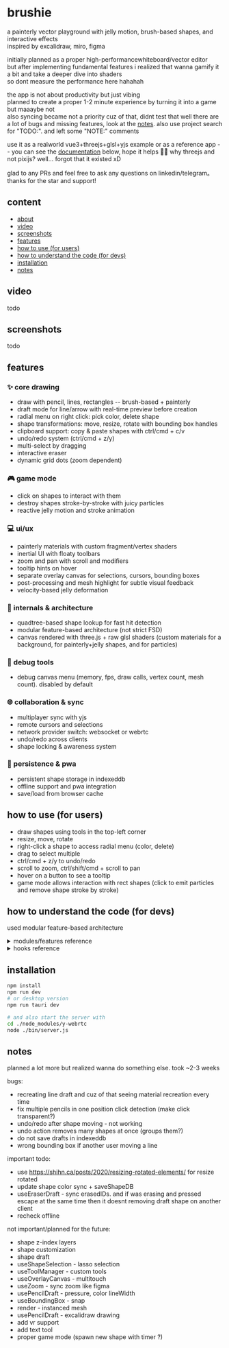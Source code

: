 # brushie
a painterly vector playground with jelly motion, brush-based shapes, and interactive effects  
inspired by excalidraw, miro, figma  

initially planned as a proper high-performancewhiteboard/vector editor  
but after implementing fundamental features i realized that wanna gamify it a bit and take a deeper dive into shaders  
so dont measure the performance here hahahah  

the app is not about productivity but just vibing  
planned to create a proper 1-2 minute experience by turning it into a game but maaaybe not   
also syncing became not a priority cuz of that, didnt test that well
there are a lot of bugs and missing features, look at the [notes](#notes). also use project search for "TODO:". and left some "NOTE:" comments

use it as a realworld vue3+threejs+glsl+yjs example or as a reference app -- you can see the [documentation](#how-to-understand-the-code-for-devs) below, hope it helps 💞🤘
why threejs and not pixijs? well... forgot that it existed xD

glad to any PRs and feel free to ask any questions on linkedin/telegram。 thanks for the star and support!  

## content
- [about](#brushie)
- [video](#video)
- [screenshots](#screenshots)
- [features](#features)
- [how to use (for users)](#how-to-use-for-users)
- [how to understand the code (for devs)](#how-to-understand-the-code-for-devs)
- [installation](#installation)
- [notes](#notes)

## video
todo

## screenshots
todo

## features
### ✨ core drawing
- draw with pencil, lines, rectangles -- brush-based + painterly
- draft mode for line/arrow with real-time preview before creation
- radial menu on right click: pick color, delete shape
- shape transformations: move, resize, rotate with bounding box handles
- clipboard support: copy & paste shapes with ctrl/cmd + c/v
- undo/redo system (ctrl/cmd + z/y)
- multi-select by dragging
- interactive eraser
- dynamic grid dots (zoom dependent)
### 🎮 game mode
- click on shapes to interact with them
- destroy shapes stroke-by-stroke with juicy particles
- reactive jelly motion and stroke animation
### 💻 ui/ux
- painterly materials with custom fragment/vertex shaders
- inertial UI with floaty toolbars
- zoom and pan with scroll and modifiers
- tooltip hints on hover
- separate overlay canvas for selections, cursors, bounding boxes
- post-processing and mesh highlight for subtle visual feedback
- velocity-based jelly deformation
### 🧠 internals & architecture
- quadtree-based shape lookup for fast hit detection
- modular feature-based architecture (not strict FSD)
- canvas rendered with three.js + raw glsl shaders (custom materials for a background, for painterly+jelly shapes, and for particles)
### 🧪 debug tools
- debug canvas menu (memory, fps, draw calls, vertex count, mesh count). disabled by default
### 🌐 collaboration & sync
- multiplayer sync with yjs
- remote cursors and selections
- network provider switch: websocket or webrtc
- undo/redo across clients
- shape locking & awareness system
### 💾 persistence & pwa
- persistent shape storage in indexeddb
- offline support and pwa integration
- save/load from browser cache

## how to use (for users)
- draw shapes using tools in the top-left corner
- resize, move, rotate
- right-click a shape to access radial menu (color, delete)
- drag to select multiple
- ctrl/cmd + z/y to undo/redo
- scroll to zoom, ctrl/shift/cmd + scroll to pan
- hover on a button to see a tooltip
- game mode allows interaction with rect shapes (click to emit particles and remove shape stroke by stroke)

## how to understand the code (for devs)
used modular feature-based architecture

<details>
<summary>modules/features reference</summary>

### editor

- `editor-core`  
  base visual components and rendering (3d canvas, debug, materials, shaders)  
  hooks for animations, camera control, effects, rendering, zooming

- `editor-game`  
  game mode mechanics, layer logic, and interactive shape gameplay. in a very wip shape  
  and actually making it as a game would require some arch changes  
  to prevent fundamental editor features be tightly coupled with game logic

- `editor-input`  
  user input handling: mouse, 3d tools, cursors

- `editor-shapes`  
  all about shapes: radial menu, hooks for creating, editing, finding, selecting, clipboard, draft, bounding box

- `editor-ui`  
  canvas ui components (container, toolbar) and hooks for tool management. and inertial ui (its looking very fun!!!)

- `editor-sync`  
  yjs syncing integration, network providers (webrtc/websocket), remote cursors, locked shapes, drafts, undo/redo support

### shared
- shared constants, hooks, services (quadtree), shaders, types
- and a couple of ui components -- menu, button, tooltip

### math
- helper utils for geometry, lerp, transforms, easing

### pwa
- progressive web app support
</details>

<details>
<summary>hooks reference</summary>

#### editor-core
- `useCanvasBackground` -- used to make threejs plane to make proper retro pass. initially there were just css background
- `useJellyVelocityAnimation` -- calculates jelly velocity for animated distortion based on motion
- `useGridDots` -- renders subtle grid dots on canvas for alignment and spatial reference
- `useMeshAnimation` -- fade/brush animations for shapes
- `useMeshesManager` -- central shape-to-mesh syncing with create/update/remove logic
- `useMeshHighlight` -- handles mesh color shift effects on hover or selection
- `useOverlayCanvas` -- overlay canvas for selections, cursors, bounding boxes
- `usePan3D` -- pan logic for 3D canvas
- `useParticleSystem` -- manages particles, destruction effects
- `usePointer3DTools` -- 3d helpers (ndc, raycast, world to screen, screen to world)
- `usePostProcessing` -- applies retro effects using composer passes
- `useResizeHandler` -- listens to window size changes and updates viewport
- `useWebGlRenderer` -- sets up threejs context
- `useZoom3D` -- manages zoom and camera

#### editor-game
- `useGameLayer` -- mounts additional game layer for interactivity
- `useGameMode` -- game mode state
- `usePainterlyInteractions` -- handles interaction logic with painterly shapes (click-to-destroy)

#### editor-input
- `useInputEvents` -- global mouse event capture and delegation per tool
- `usePointerCursor` -- manages cursor style and snap updates

#### editor-shapes
- `useBoundingBox` -- provides bounding box handles for shape/group transforms: move, resize, rotate
- `useEraserDraft` -- eraser draft
- `useLineDraft` -- line draft
- `usePencilDraft` -- pencil draft
- `useShapeClipboard` -- handles copy/paste with local clipboard
- `useShapeCore` -- shape creation, deletion, update logic
- `useShapeDraft` -- draft component that handles sync and encapsulates line/pencil/eraser logic
- `useShapeFinder` -- finds shapes at pointer position using quadtree
- `useShapeRadialMenu` -- radial menu logic with color/delete options
- `useShapeSelection` -- shape selection states

#### editor-ui
- `useInertialUI` -- floaty motion for UI panels
- `useToolManager` -- global state for selected tool

#### editor-sync
- `useLockedShapes` -- syncs locked shape state across clients
- `useRemoteCursors` -- renders real-time cursors from other users
- `useRemoteSelection` -- shows other users' shape selections
- `useSyncDraftShapes` -- syncs draft shapes across clients
- `useSyncShapes` -- syncs shapes across clients
- `useUndoRedo` -- undo/redo logic
- `useYjs` -- yjs setup and sync config

#### pwa
- `useOnline` -- tracks network online/offline state

</details>

## installation
```bash
npm install
npm run dev
# or desktop version
npm run tauri dev

# and also start the server with 
cd ./node_modules/y-webrtc
node ./bin/server.js
```

## notes
planned a lot more but realized wanna do something else. took ~2-3 weeks

bugs: 
- recreating line draft and cuz of that seeing material recreation every time
- fix multiple pencils in one position click detection (make click transparent?)
- undo/redo after shape moving - not working
- undo action removes many shapes at once (groups them?)
- do not save drafts in indexeddb
- wrong bounding box if another user moving a line

important todo:
- use https://shihn.ca/posts/2020/resizing-rotated-elements/ for resize rotated
- update shape color sync + saveShapeDB
- useEraserDraft - sync erasedIDs. and if was erasing and pressed escape at the same time then it doesnt removing draft shape on another client
- recheck offline

not important/planned for the future:
- shape z-index layers
- shape customization
- shape draft
- useShapeSelection - lasso selection
- useToolManager - custom tools
- useOverlayCanvas - multitouch
- useZoom - sync zoom like figma
- usePencilDraft - pressure, color lineWidth
- useBoundingBox - snap
- render - instanced mesh
- usePencilDraft - excalidraw drawing
- add vr support
- add text tool
- proper game mode (spawn new shape with timer ?)